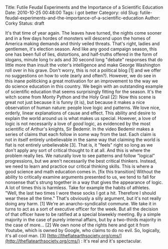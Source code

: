 Title: Futile Feudal Experiments and the Importance of a Scientific Education
Date: 2010-10-25 00:48:00
Tags: i got better
Category: old
Slug: futile-feudal-experiments-and-the-importance-of-a-scientific-education
Author: Corky
Status: draft

It's that time of year again. The leaves have turned, the
nights come sooner and in a few days hordes of monsters will descend
upon the homes of America making demands and thinly veiled threats.
That's right, ladies and gentlemen, it's election season. And like any
good campaign season, this one has been full of lies, distortions, and
half-truths offered in the form of slogans, minute long tv ads and 30
second long "debate" responses that do little more than insult the
voter's intelligence and make George Washington roll over in his grave.
Don't worry, this is not a political blog [1] and we offer no
suggestions on how to vote (early and often?). However, we do see in
this inane politicking a great motivation for an improvement to the way
we do science education in this country. We begin with an outstanding
example of scientific education that seems surprisingly fitting for the
season. It's the witch scene from Monty Python and the Holy Grail [2]:
Now this scene is great not just because it is funny (it is), but
because it makes a nice observation of human nature: people love logic
and patterns. We love nice, orderly, linear explanations of cause and
effect. This ability and desire to explain the world around us is what
makes us special. However, a love of logic is not necessarily a love of
*good* logic, as evidenced by the most scientific of Arthur's knights,
Sir Bedemir. In the video Bedemir makes a series of claims that each
follow in some way from the last. Each claim is not in itself entirely
unbelievable in the same way that claiming the world is flat is not
entirely unbelievable [3]. That is, it "feels" right so long as we don't
apply any sort of critical thought to it at all. And this is where the
problem really lies. We naturally love to see patterns and follow
"logical" progressions, but we aren't necessarily the best critical
thinkers. Instead, we need to learn and practice our critical thinking
skills. This is where a good science and math education comes in. [fix
this transition] Without the ability to critically examine arguments
presented to us, we tend to fall for nonsense that's strung together in
a way that gives the appearance of logic. A lot of times this is
harmless. Take for example the habits of athletes. "Well, the last two
times I wore these socks I got a hit. Therefore I should wear these all
the time." That's obviously a silly argument, but it's not really doing
any harm. [1] We're an anarcho-syndicalist commune. We take it in turns
to act as a sort of executive officer for the week. But all the decision
of that officer have to be ratified at a special biweekly meeting. By a
simple majority in the case of purely internal affairs, but by a
two-thirds majority in the case of more... [2] We own none of the rights
here and got it from Youtube, which is owned by Google, who claims to do
no evil. So, logically, it's all cool man. [3]
[http://theflatearthsociety.org/cms/](http://theflatearthsociety.org/cms/)
: It's real and it's spectacular.
